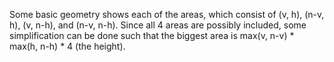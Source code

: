 Some basic geometry shows each of the areas, which consist of (v, h), (n-v, h), (v, n-h), and (n-v, n-h). Since all 4 areas are possibly included, some simplification can be done such that the biggest area is max(v, n-v) * max(h, n-h) * 4 (the height).
